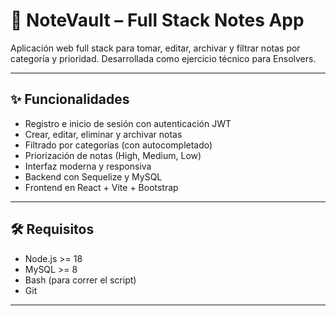 # 📘 NoteVault – Full Stack Notes App

Aplicación web full stack para tomar, editar, archivar y filtrar notas por categoría y prioridad. Desarrollada como ejercicio técnico para Ensolvers.

---

## ✨ Funcionalidades

- Registro e inicio de sesión con autenticación JWT
- Crear, editar, eliminar y archivar notas
- Filtrado por categorías (con autocompletado)
- Priorización de notas (High, Medium, Low)
- Interfaz moderna y responsiva
- Backend con Sequelize y MySQL
- Frontend en React + Vite + Bootstrap

---

## 🛠️ Requisitos

- Node.js >= 18
- MySQL >= 8
- Bash (para correr el script)
- Git

---

